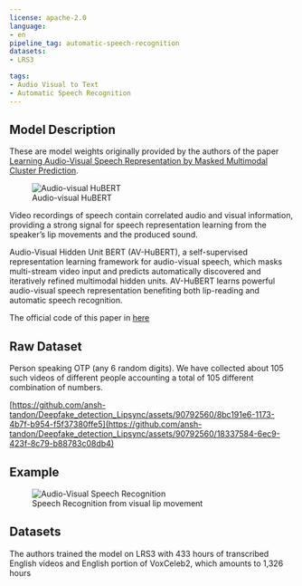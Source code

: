 ```yaml
---
license: apache-2.0
language:
- en
pipeline_tag: automatic-speech-recognition
datasets:
- LRS3

tags:
- Audio Visual to Text
- Automatic Speech Recognition
---
```


## Model Description

These are model weights originally provided by the authors of the paper [Learning Audio-Visual Speech Representation by Masked Multimodal Cluster Prediction](https://arxiv.org/pdf/2201.02184.pdf).

<figure>
  <img src="https://huggingface.co/vumichien/AV-HuBERT/resolve/main/HuBert.png" alt="Audio-visual HuBERT">
  <figcaption>Audio-visual HuBERT
  </figcaption>
</figure>

Video recordings of speech contain correlated audio and visual information, providing a strong signal for speech representation learning from the speaker’s lip
movements and the produced sound. 

Audio-Visual Hidden Unit BERT (AV-HuBERT), a self-supervised representation learning framework for audio-visual speech, which masks multi-stream video input and predicts automatically discovered and iteratively refined multimodal hidden units. AV-HuBERT
learns powerful audio-visual speech representation benefiting both lip-reading and automatic speech recognition.

The official code of this paper in [here](https://github.com/facebookresearch/av_hubert)
## Raw Dataset
Person speaking OTP (any 6 random digits). We have collected about 105 such videos of different people accounting a total of 105 different combination of numbers.

[https://github.com/ansh-tandon/Deepfake_detection_Lipsync/assets/90792560/8bc191e6-1173-4b7f-b954-f5f37380ffe5](https://github.com/ansh-tandon/Deepfake_detection_Lipsync/assets/90792560/18337584-6ec9-423f-8c79-b88783c08db4)
## Example

<figure>
  <img src="https://huggingface.co/vumichien/AV-HuBERT/resolve/main/lipreading.gif" alt="Audio-Visual Speech Recognition">
  <figcaption> Speech Recognition from visual lip movement
  </figcaption>
</figure>

## Datasets
The authors trained the model on LRS3 with 433 hours of transcribed English videos and English portion of VoxCeleb2, which amounts to 1,326 hours
